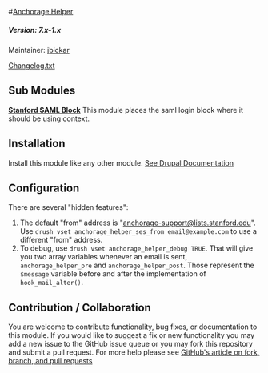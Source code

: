 #[Anchorage Helper](https://github.com/SU-SWS/anchorage_helper)
##### Version: 7.x-1.x

Maintainer: [jbickar](https://github.com/jbickar)

[Changelog.txt](CHANGELOG.txt)

Sub Modules
---

**[Stanford SAML Block](https://github.com/SU-SWS/anchorage_helper/tree/7.x-1/modules/stanford_saml_block)**
This module places the saml login block where it should be using context.


Installation
---

Install this module like any other module. [See Drupal Documentation](https://drupal.org/documentation/install/modules-themes/modules-7)

Configuration
---

There are several "hidden features":

1. The default "from" address is "anchorage-support@lists.stanford.edu". Use `drush vset anchorage_helper_ses_from email@example.com` to use a different "from" address.
2. To debug, use `drush vset anchorage_helper_debug TRUE`. That will give you two array variables whenever an email is sent, `anchorage_helper_pre` and `anchorage_helper_post`. Those represent the `$message` variable before and after the implementation of `hook_mail_alter()`.



Contribution / Collaboration
---

You are welcome to contribute functionality, bug fixes, or documentation to this module. If you would like to suggest a fix or new functionality you may add a new issue to the GitHub issue queue or you may fork this repository and submit a pull request. For more help please see [GitHub's article on fork, branch, and pull requests](https://help.github.com/articles/using-pull-requests)
